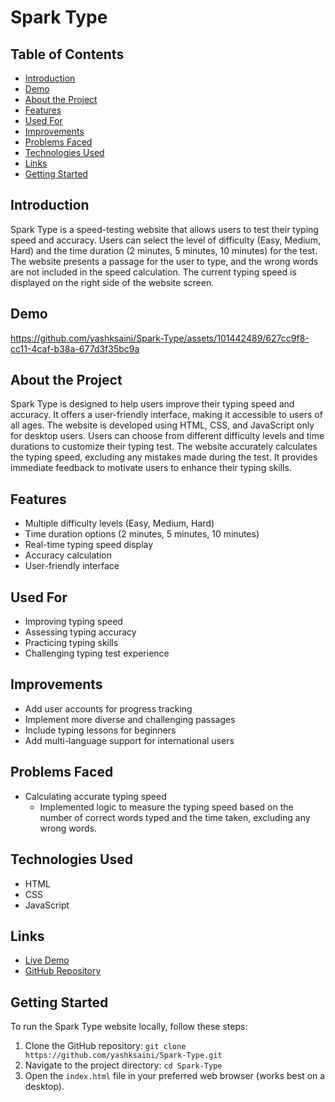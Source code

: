 # Spark Type

## Table of Contents
- [Introduction](#introduction)
- [Demo](#demo)
- [About the Project](#about-the-project)
- [Features](#features)
- [Used For](#used-for)
- [Improvements](#improvements)
- [Problems Faced](#problems-faced)
- [Technologies Used](#technologies-used)
- [Links](#links)
- [Getting Started](#getting-started)

## Introduction
Spark Type is a speed-testing website that allows users to test their typing speed and accuracy. Users can select the level of difficulty (Easy, Medium, Hard) and the time duration (2 minutes, 5 minutes, 10 minutes) for the test. The website presents a passage for the user to type, and the wrong words are not included in the speed calculation. The current typing speed is displayed on the right side of the website screen.

## Demo


https://github.com/yashksaini/Spark-Type/assets/101442489/627cc9f8-cc11-4caf-b38a-677d3f35bc9a



## About the Project
Spark Type is designed to help users improve their typing speed and accuracy. It offers a user-friendly interface, making it accessible to users of all ages. The website is developed using HTML, CSS, and JavaScript only for desktop users. Users can choose from different difficulty levels and time durations to customize their typing test. The website accurately calculates the typing speed, excluding any mistakes made during the test. It provides immediate feedback to motivate users to enhance their typing skills.

## Features
- Multiple difficulty levels (Easy, Medium, Hard)
- Time duration options (2 minutes, 5 minutes, 10 minutes)
- Real-time typing speed display
- Accuracy calculation
- User-friendly interface

## Used For
- Improving typing speed
- Assessing typing accuracy
- Practicing typing skills
- Challenging typing test experience

## Improvements
- Add user accounts for progress tracking
- Implement more diverse and challenging passages
- Include typing lessons for beginners
- Add multi-language support for international users

## Problems Faced
- Calculating accurate typing speed
  - Implemented logic to measure the typing speed based on the number of correct words typed and the time taken, excluding any wrong words.

## Technologies Used
- HTML
- CSS
- JavaScript

## Links
- [Live Demo](https://spark-type.netlify.app/)
- [GitHub Repository](https://github.com/yashksaini/Spark-Type)

## Getting Started
To run the Spark Type website locally, follow these steps:
1. Clone the GitHub repository: `git clone https://github.com/yashksaini/Spark-Type.git`
2. Navigate to the project directory: `cd Spark-Type`
3. Open the `index.html` file in your preferred web browser (works best on a desktop).

